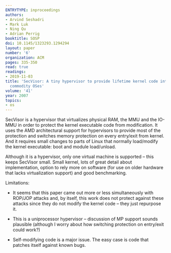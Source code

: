 ```yaml
---
ENTRYTYPE: inproceedings
authors:
- Arvind Seshadri
- Mark Luk
- Ning Qu
- Adrian Perrig
booktitle: SOSP
doi: 10.1145/1323293.1294294
layout: paper
number: '6'
organization: ACM
pages: 335-350
read: true
readings:
- 2019-11-03
title: 'SecVisor: A tiny hypervisor to provide lifetime kernel code integrity for
  commodity OSes'
volume: '41'
year: 2007
topics:
- os
---
```


SecVisor is a hypervisor that virtualizes physical RAM, the MMU and the IO-MMU
in order to protect the kernel executable code from modification.
It uses the AMD architectural support for hypervisors to provide most of the
protection and switches memory protection on every entry/exit from kernel.
And it requires small changes to parts of Linux that normally load/modify the
kernel executable: boot  and module load/unload.

Although it is a hypervisor, only one virtual machine is supported – this keeps
SecVisor small.
Small kernel, lots of great detail about implementation, option to rely more on
software (for use on older hardware that lacks virtualization support) and good
benchmarking.

Limitations:
- It seems that this paper came out more or less simultaneously with ROP/JOP attacks
  and, by itself, this work does not protect against these attacks since they do
  not modify the kernel code – they just repurpose it.

- This is a uniprocessor hypervisor – discussion of MP support sounds plausible
  (although I worry about how switching protection on entry/exit could work?)

- Self-modifying code is a major issue.  The easy case is code that patches
  itself against known bugs.


